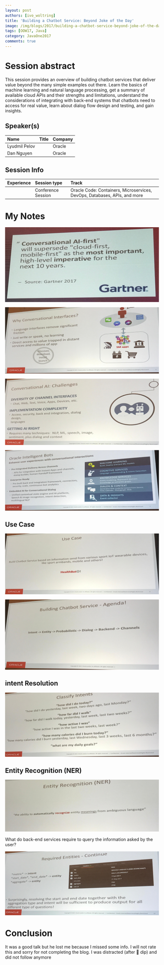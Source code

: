 ```yaml
---
layout: post
authors: [ivo_woltring]
title: 'Building a Chatbot Service: Beyond Joke of the Day'
image: /img/blogs/2017/building-a-chatbot-service-beyond-joke-of-the-day/CON7802__building-a-chatbot-service-beyond-joke-of-the-day.jpg
tags: [OOW17, Java]
category: JavaOne2017
comments: true
---
```



# Session abstract

This session provides an overview of building chatbot services that deliver value beyond the many simple examples out there. Learn the basics of machine learning and natural language processing, get a summary of available cloud APIs and their strengths and limitations, understand the considerations of integrating with back-end systems that chatbots need to access for real value, learn about dialog flow design and testing, and gain insights.
<!--more-->
## Speaker(s)

|Name|Title|Company|
|:---|:---|:---|
|Lyudmil Pelov| |Oracle|
|Dan Nguyen| |Oracle|


## Session Info

| Experience | Session type | Track  |
|:-----------|:-------------|:-------|
|  | Conference Session | Oracle Code: Containers, Microservices, DevOps, Databases, APIs, and more |

# My Notes

![building-a-chatbot-service-beyond-joke-of-the-day](/img/blogs/2017/building-a-chatbot-service-beyond-joke-of-the-day/CON7802__building-a-chatbot-service-beyond-joke-of-the-day.jpg)

![building-a-chatbot-service-beyond-joke-of-the-day](/img/blogs/2017/building-a-chatbot-service-beyond-joke-of-the-day/CON7802__building-a-chatbot-service-beyond-joke-of-the-day_1.jpg)

![building-a-chatbot-service-beyond-joke-of-the-day](/img/blogs/2017/building-a-chatbot-service-beyond-joke-of-the-day/CON7802__building-a-chatbot-service-beyond-joke-of-the-day_2.jpg)

![building-a-chatbot-service-beyond-joke-of-the-day](/img/blogs/2017/building-a-chatbot-service-beyond-joke-of-the-day/CON7802__building-a-chatbot-service-beyond-joke-of-the-day_3.jpg)

## Use Case

![building-a-chatbot-service-beyond-joke-of-the-day](/img/blogs/2017/building-a-chatbot-service-beyond-joke-of-the-day/CON7802__building-a-chatbot-service-beyond-joke-of-the-day_4.jpg)

![building-a-chatbot-service-beyond-joke-of-the-day](/img/blogs/2017/building-a-chatbot-service-beyond-joke-of-the-day/CON7802__building-a-chatbot-service-beyond-joke-of-the-day_5.jpg)

## intent Resolution

![building-a-chatbot-service-beyond-joke-of-the-day](/img/blogs/2017/building-a-chatbot-service-beyond-joke-of-the-day/CON7802__building-a-chatbot-service-beyond-joke-of-the-day_6.jpg)

## Entity Recognition (NER)

![building-a-chatbot-service-beyond-joke-of-the-day](/img/blogs/2017/building-a-chatbot-service-beyond-joke-of-the-day/CON7802__building-a-chatbot-service-beyond-joke-of-the-day_7.jpg)

What do back-end services require to query the information asked by the user?

![building-a-chatbot-service-beyond-joke-of-the-day](/img/blogs/2017/building-a-chatbot-service-beyond-joke-of-the-day/CON7802__building-a-chatbot-service-beyond-joke-of-the-day_8.jpg)



# Conclusion 

It was a good talk but he lost me because I missed some info. 
I will not rate this and sorry for not completing the blog. 
I was distracted (after 🥗 dip) and did not follow anymore



        
